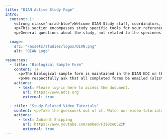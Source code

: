 ```yaml
---
title: "DIAN Active Study Page"
intro:
  content: |+
    <strong class="ncrad-blue">Welcome DIAN Study staff, coordinators, and PI’s.</strong>
    <p>This section encompasses study specific tools for your reference. If you have any questions, comments, or new ideas please contact NCRAD by <a href="mailto:mailto:alzstudy@iu.edu" class="link">email</a> or phone (800)526-2839.</p>
    <p>General questions about the study, not related to the specimens should be directed to the <a href="https://dian.wustl.edu/" class="link" target="_blank">DIAN website</a> or contact the DIAN Global Coordinator at (314)286-2683.</p>

  image:
    src: "/assets/studies/logos/DIAN.png"
    alt: "DIAN Logo"

resources:
  - title: "Biological Sample Form"
    content: |+
      <p>The biological sample form is maintained in the DIAN EDC on the ADCS website.</p>
      <p>We respectfully ask that all completed forms be emailed (alzstudy@iu.edu) or faxed (317-321-2003) prior to shipment. We also ask that all shipments include a hard copy of each sample form.</p>
    actions:
      - text: Please log-in here to access the document.
        url: https://www.adcs.org
        external: true

  - title: "Study Related Video Tutorials"
    content: <p>Take the guesswork out of it. Watch our video tutorials to learn all of the ins and outs of the process.</p>
    actions:
      - text: Ambient Shipping
        url: https://www.youtube.com/embed/F3i0zo65ZzM
        external: true
---
```

